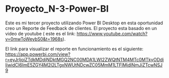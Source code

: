 # Proyecto_N-3-Power-BI
Este es mi tercer proyecto utilizando Power BI Desktop en esta oportunidad creo un Reporte de Feedback de clientes. 
El proyecto esta basado en un video de youtube ( este es el link: https://www.youtube.com/watch?v=0mwToWeybS0&t=1968s).

El link para visualizar el reporte en funcionamiento es el siguiente: https://app.powerbi.com/view?r=eyJrIjoiZTdkMDdjNDktMGQ2NC00MDA1LWI2ZWQtNTM4MTc0MTkyODdiIiwidCI6ImE5ZGY4M2I2LTgxNWUtNDcwZC05MmM1LTFlMjdlNmJiZTcwNSJ9
